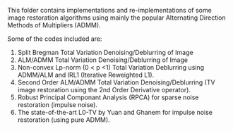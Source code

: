 
This folder contains implementations and re-implementations of some image restoration algorithms using mainly the
popular Alternating Direction Methods of Multipliers (ADMM).

Some of the codes included are:

1. Split Bregman Total Variation Denoising/Deblurring of Image
2. ALM/ADMM Total Variation Denoising/Deblurring of Image
3. Non-convex Lp-norm (0 < p <1) Total Variation Deblurring using ADMM/ALM and IRL1 (Iterative Reweighted L1).
4. Second Order ALM/ADMM Total Variation Denoising/Deblurring (TV image restoration using the 2nd Order Derivative operator). 
5. Robust Principal Componant Analysis (RPCA) for sparse noise restoration (impulse noise).
6. The state-of-the-art L0-TV by Yuan and Ghanem for impulse noise restoration (using pure ADMM).
